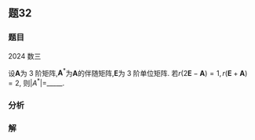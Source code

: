 ## 题32
### 题目
2024 数三 

设$\mathbf{A}$为 3 阶矩阵,${\mathbf{A}}^{ * }$为$\mathbf{A}$的伴随矩阵,$\mathbf{E}$为 3 阶单位矩阵. 若$r( {2\mathbf{E} - \mathbf{A}})  = 1, r( {\mathbf{E} + \mathbf{A}})  = 2$, 则$| {A}^{ * }|  =$_____.
### 分析

### 解